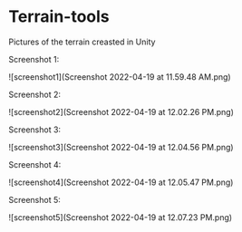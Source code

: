 # Terrain-tools
Pictures of the terrain creasted in Unity

Screenshot 1:

![screenshot1](Screenshot 2022-04-19 at 11.59.48 AM.png)

Screenshot 2:

![screenshot2](Screenshot 2022-04-19 at 12.02.26 PM.png)

Screenshot 3:

![screenshot3](Screenshot 2022-04-19 at 12.04.56 PM.png)

Screenshot 4:

![screenshot4](Screenshot 2022-04-19 at 12.05.47 PM.png)

Screenshot 5:

![screenshot5](Screenshot 2022-04-19 at 12.07.23 PM.png)
